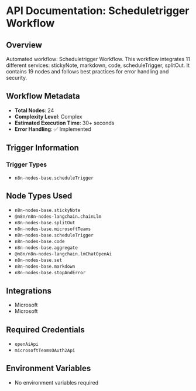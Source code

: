 # API Documentation: Scheduletrigger Workflow

## Overview
Automated workflow: Scheduletrigger Workflow. This workflow integrates 11 different services: stickyNote, markdown, code, scheduleTrigger, splitOut. It contains 19 nodes and follows best practices for error handling and security.

## Workflow Metadata
- **Total Nodes**: 24
- **Complexity Level**: Complex
- **Estimated Execution Time**: 30+ seconds
- **Error Handling**: ✅ Implemented

## Trigger Information
### Trigger Types
- `n8n-nodes-base.scheduleTrigger`

## Node Types Used
- `n8n-nodes-base.stickyNote`
- `@n8n/n8n-nodes-langchain.chainLlm`
- `n8n-nodes-base.splitOut`
- `n8n-nodes-base.microsoftTeams`
- `n8n-nodes-base.scheduleTrigger`
- `n8n-nodes-base.code`
- `n8n-nodes-base.aggregate`
- `@n8n/n8n-nodes-langchain.lmChatOpenAi`
- `n8n-nodes-base.set`
- `n8n-nodes-base.markdown`
- `n8n-nodes-base.stopAndError`

## Integrations
- Microsoft
- Microsoft

## Required Credentials
- `openAiApi`
- `microsoftTeamsOAuth2Api`

## Environment Variables
- No environment variables required
